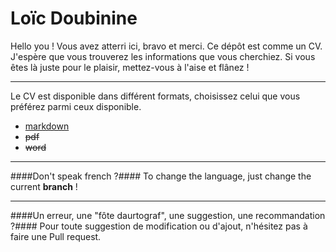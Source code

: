 Loïc Doubinine
==============

Hello you !
Vous avez atterri ici, bravo et merci. Ce dépôt est comme un CV.
J'espère que vous trouverez les informations que vous cherchiez. Si vous êtes là juste pour le plaisir, mettez-vous à l'aise et flânez !

----------
Le CV est disponible  dans différent formats, choisissez celui que vous préférez parmi ceux disponible.


* [markdown](/CV.md)
* ~~pdf~~
* ~~word~~

----------
####Don't speak french ?####
To change the language, just change the current **branch** !

------------
####Un erreur, une "fôte daurtograf", une suggestion, une recommandation ?####
Pour toute suggestion de modification ou d'ajout, n'hésitez  pas à faire une Pull request.

